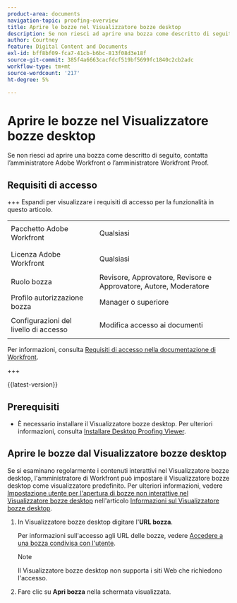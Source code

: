 ```yaml
---
product-area: documents
navigation-topic: proofing-overview
title: Aprire le bozze nel Visualizzatore bozze desktop
description: Se non riesci ad aprire una bozza come descritto di seguito, contatta l’amministratore Adobe Workfront o l’amministratore Workfront Proof.
author: Courtney
feature: Digital Content and Documents
exl-id: bff8bf09-fca7-41cb-b6bc-813f08d3e18f
source-git-commit: 385f4a6663cacfdcf519bf5699fc1840c2cb2adc
workflow-type: tm+mt
source-wordcount: '217'
ht-degree: 5%

---
```


# Aprire le bozze nel Visualizzatore bozze desktop

Se non riesci ad aprire una bozza come descritto di seguito, contatta l’amministratore Adobe Workfront o l’amministratore Workfront Proof.

## Requisiti di accesso

+++ Espandi per visualizzare i requisiti di accesso per la funzionalità in questo articolo.

<table style="table-layout:auto"> 
 <col> 
 <col> 
 <tbody> 
  <tr> 
   <td role="rowheader">Pacchetto Adobe Workfront</td> 
   <td> <p>Qualsiasi</p> </td> 
  </tr> 
  <tr> 
   <td role="rowheader">Licenza Adobe Workfront</td> 
   <td> <p>Qualsiasi</p> </td> 
  </tr> 
  <tr> 
   <td role="rowheader">Ruolo bozza </td> 
   <td>Revisore, Approvatore, Revisore e Approvatore, Autore, Moderatore</td> 
  </tr> 
  <tr> 
   <td role="rowheader">Profilo autorizzazione bozza </td> 
   <td>Manager o superiore</td> 
  </tr> 
  <tr> 
   <td role="rowheader">Configurazioni del livello di accesso</td> 
   <td> <p>Modifica accesso ai documenti</p> </td> 
  </tr> 
 </tbody> 
</table>

Per informazioni, consulta [Requisiti di accesso nella documentazione di Workfront](/help/quicksilver/administration-and-setup/add-users/access-levels-and-object-permissions/access-level-requirements-in-documentation.md).

+++

{{latest-version}}

## Prerequisiti

* È necessario installare il Visualizzatore bozze desktop. Per ulteriori informazioni, consulta [Installare Desktop Proofing Viewer](../../../review-and-approve-work/proofing/use-the-desktop-proofing-viewer/installing-desktop-proofing-viewer.md).

## Aprire le bozze dal Visualizzatore bozze desktop

Se si esaminano regolarmente i contenuti interattivi nel Visualizzatore bozze desktop, l&#39;amministratore di Workfront può impostare il Visualizzatore bozze desktop come visualizzatore predefinito. Per ulteriori informazioni, vedere [Impostazione utente per l&#39;apertura di bozze non interattive nel Visualizzatore bozze desktop](../../../workfront-proof/wp-work-proofsfiles/review-proofs-dpv/destop-proofing-viewer.md#user-setting-for-launching-non-interactive-proofs) nell&#39;articolo [Informazioni sul Visualizzatore bozze desktop](../../../workfront-proof/wp-work-proofsfiles/review-proofs-dpv/destop-proofing-viewer.md).

1. In Visualizzatore bozze desktop digitare l&#39;**URL bozza**.

   Per informazioni sull&#39;accesso agli URL delle bozze, vedere [Accedere a una bozza condivisa con l&#39;utente](../../../workfront-proof/wp-work-proofsfiles/share-proofs-and-files/access-proofs-shared-with-you.md).

   >[!NOTE]
   >
   >Il Visualizzatore bozze desktop non supporta i siti Web che richiedono l&#39;accesso.

1. Fare clic su **Apri bozza** nella schermata visualizzata. 
